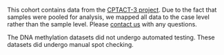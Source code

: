 This cohort contains data from the [CPTACT-3 project](https://gdc.cancer.gov/about-gdc/contributed-genomic-data-cancer-research/clinical-proteomic-tumor-analysis-consortium-cptac). Due to the fact that samples were pooled for analysis, we mapped all data to the case level rather than the sample level. Please [contact us](mailto:genome-cancer@soe.ucsc.edu) with any questions.

The DNA methylation datasets did not undergo automated testing. These datasets did undergo manual spot checking.
